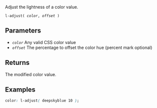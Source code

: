 <!--{

"title": "l-adjust()"

}-->

Adjust the lightness of a color value.

<code>l-adjust( *color*, *offset* )</code>

## Parameters

* *`color`* Any valid CSS color value
* *`offset`* The percentage to offset the color hue (percent mark optional)

## Returns

The modified color value.

## Examples

```css
color: l-adjust( deepskyblue 10 );
```
